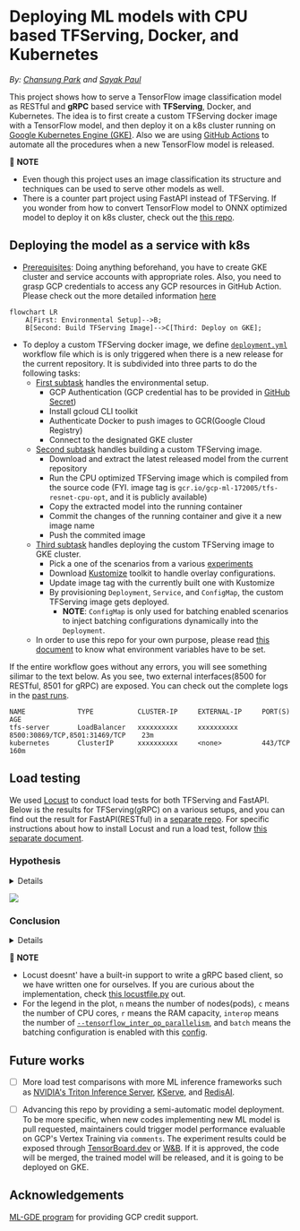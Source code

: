 # Deploying ML models with CPU based TFServing, Docker, and Kubernetes

*By: [Chansung Park](https://github.com/deep-diver) and [Sayak Paul](https://github.com/sayakpaul)*

This project shows how to serve a TensorFlow image classification model as RESTful and **gRPC** based service with **TFServing**, Docker, and Kubernetes. The idea is to first create a custom TFServing docker image with a TensorFlow model, and then deploy it on a k8s cluster running on [Google Kubernetes Engine (GKE)](https://cloud.google.com/kubernetes-engine). Also we are using [GitHub Actions](https://github.com/features/actions) to automate all the procedures when a new TensorFlow model is released. 

👋 **NOTE**
- Even though this project uses an image classification its structure and techniques can be used to serve other models as well.
- There is a counter part project using FastAPI instead of TFServing. If you wonder from how to convert TensorFlow model to ONNX optimized model to deploy it on k8s cluster, check out the [this repo](https://github.com/sayakpaul/ml-deployment-k8s-fastapi).

## Deploying the model as a service with k8s

- [Prerequisites](./prerequisites.md): Doing anything beforehand, you have to create GKE cluster and service accounts with appropriate roles. Also, you need to grasp GCP credentials to access any GCP resources in GitHub Action. Please check out the more detailed information [here](./prerequisites.md)

```mermaid
flowchart LR
    A[First: Environmental Setup]-->B;
    B[Second: Build TFServing Image]-->C[Third: Deploy on GKE];
```

- To deploy a custom TFServing docker image, we define [`deployment.yml`](https://github.com/deep-diver/ml-deployment-k8s-tfserving/blob/main/.github/workflows/deployment.yml) workflow file which is is only triggered when there is a new release for the current repository. It is subdivided into three parts to do the following tasks:
    - [First subtask](https://github.com/deep-diver/ml-deployment-k8s-tfserving/blob/main/.github/actions/setup/action.yml) handles the environmental setup.
        - GCP Authentication (GCP credential has to be provided in [GitHub Secret](https://docs.github.com/en/actions/security-guides/encrypted-secrets))
        - Install gcloud CLI toolkit
        - Authenticate Docker to push images to GCR(Google Cloud Registry)
        - Connect to the designated GKE cluster
    - [Second subtask](https://github.com/deep-diver/ml-deployment-k8s-tfserving/blob/main/.github/actions/build/action.yml) handles building a custom TFServing image.
        - Download and extract the latest released model from the current repository
        - Run the CPU optimized TFServing image which is compiled from the source code (FYI. image tag is `gcr.io/gcp-ml-172005/tfs-resnet-cpu-opt`, and it is publicly available)
        - Copy the extracted model into the running container
        - Commit the changes of the running container and give it a new image name
        - Push the commited image
    - [Third subtask](https://github.com/deep-diver/ml-deployment-k8s-tfserving/blob/main/.github/actions/provision/action.yml) handles deploying the custom TFServing image to GKE cluster.
        - Pick a one of the scenarios from a various [experiments](https://github.com/deep-diver/ml-deployment-k8s-tfserving/tree/main/.kube/experiments)
        - Download [Kustomize](https://kustomize.io) toolkit to handle overlay configurations.
        - Update image tag with the currently built one with Kustomize
        - By provisioning `Deployment`, `Service`, and `ConfigMap`, the custom TFServing image gets deployed.
            - **NOTE**: `ConfigMap` is only used for batching enabled scenarios to inject batching configurations dynamically into the `Deployment`.
    - In order to use this repo for your own purpose, please read [this document](https://github.com/deep-diver/ml-deployment-k8s-tfserving/blob/main/how_to_setup.md) to know what environment variables have to be set.

If the entire workflow goes without any errors, you will see something silimar to the text below. As you see, two external interfaces(8500 for RESTful, 8501 for gRPC) are exposed. You can check out the complete logs in the [past runs](https://github.com/deep-diver/ml-deployment-k8s-tfserving/runs/6473365174?check_suite_focus=true).
```shell
NAME             TYPE           CLUSTER-IP     EXTERNAL-IP     PORT(S)                          AGE
tfs-server       LoadBalancer   xxxxxxxxxx     xxxxxxxxxx      8500:30869/TCP,8501:31469/TCP    23m
kubernetes       ClusterIP      xxxxxxxxxx     <none>          443/TCP                         160m
```

## Load testing

We used [Locust](https://locust.io/) to conduct load tests for both TFServing and FastAPI. Below is the results for TFServing(gRPC) on a various setups, and you can find out the result for FastAPI(RESTful) in a [separate repo](https://github.com/sayakpaul/ml-deployment-k8s-fastapi). For specific instructions about how to install Locust and run a load test, follow [this separate document](./locust/README.md).

### Hypothesis

<details>

- This is a follow-up project after [ONNX optimized FastAPI deployment](https://github.com/sayakpaul/ml-deployment-k8s-fastapi), so we wanted to know how CPU optimized TensorFlow runtime could be compared to ONNX based one.
- TFServing's [objective](https://www.tensorflow.org/tfx/serving/performance) is to maximize throughput while keeping tail-latency below certain bounds. We wanted to see if this is true, how reliably it provides a good throughput performance and how much throughput is sacrified to keep the reliability. 
- According to the [TFServing's official document](https://www.tensorflow.org/tfx/serving/performance#3_the_server_hardware_binary), TFServing can achieve the best performance when it is deployed on fewer, larger(in terms of CPU, RAM) machines. We wanted to estimate how large of machine and how many nodes are enough. For this, we have prepared a set of different setups in combination of (# of nodes + # of CPU cores + RAM capacity).
- TFServing has a number of [configurable options](https://github.com/tensorflow/serving/blob/b5a11f1e5388c9985a6fc56a58c3421e5f78149f/tensorflow_serving/model_servers/main.cc) to tune the performance. Especially, we wanted to find out how different values of [`--tensorflow_inter_op_parallelism`](https://github.com/tensorflow/serving/blob/b5a11f1e5388c9985a6fc56a58c3421e5f78149f/tensorflow_serving/model_servers/main.cc#L147), [`--tensorflow_intra_op_parallelism`](https://github.com/tensorflow/serving/blob/b5a11f1e5388c9985a6fc56a58c3421e5f78149f/tensorflow_serving/model_servers/main.cc#L141), and [`--enable_batching`](https://github.com/tensorflow/serving/blob/b5a11f1e5388c9985a6fc56a58c3421e5f78149f/tensorflow_serving/model_servers/main.cc#L75) options gives different results. 

</details>    
    
![](https://i.ibb.co/SBpbGvB/tfserving-load-test.png)
    
### Conclusion

<details>

From the results above, 
- TFServing focuses more on **reliability** than performance(in terms of throughput). In any cases, no failures are observed, and the the response time is consistent. 
- Req/s is lower than ONNX optimized FastAPI deployment, so it sacrifies some performance to achieve reliability. However, you need to notice that TFServing comes with lots of built-in features which are required in most of ML serving scenarios such as multi model serving, dynamic batching, model versioning, and so on. Those features possibly make TFServing heavier than simple FastAPI server.
    - **NOTE**: We spawned requests every seconds to clearly see how TFServing behaves with the increasing number of clients. So you can assume that the Req/s doesn't reflect the real world situation where clients try to send requests in any time.
- 8vCPU + 16GB RAM seems like large enough machine. At least bigger size of RAM doesn't help much. We might achieve better performance if we increase the number of CPU core than 8, but beyond 8 cores is somewhat costly.
- In any cases, the optimal value of [`--tensorflow_inter_op_parallelism`](https://github.com/tensorflow/serving/blob/b5a11f1e5388c9985a6fc56a58c3421e5f78149f/tensorflow_serving/model_servers/main.cc#L147) seems like 4. The value of [`--tensorflow_intra_op_parallelism`](https://github.com/tensorflow/serving/blob/b5a11f1e5388c9985a6fc56a58c3421e5f78149f/tensorflow_serving/model_servers/main.cc#L141) is fixed to the number of CPU cores since it specifies the number of threads to use to parallelize the execution of an individual op.
- [`--enable_batching`](https://github.com/tensorflow/serving/blob/b5a11f1e5388c9985a6fc56a58c3421e5f78149f/tensorflow_serving/model_servers/main.cc#L75) could give you better performance. However, since TFServing doesn't immediately response to each requests, there is a trade-off.
- By considering cost trade-off, **our recommendation from the experiment is to choose `2n-8c-16r-interop4` configuration** unless you care about dynamic batching capabilities. Or you can write a similar setup by referencing `2n-8c-16r-interop2-batch` but for smaller machines as well. 

</details>    
    
👋 **NOTE**
- Locust doesnt' have a built-in support to write a gRPC based client, so we have written one for ourselves. If you are curious about the implementation, check [this locustfile.py](./locust/locustfile.py) out.
- For the legend in the plot, `n` means the number of nodes(pods), `c` means the number of CPU cores, `r` means the RAM capacity, `interop` means the number of [`--tensorflow_inter_op_parallelism`](https://github.com/tensorflow/serving/blob/b5a11f1e5388c9985a6fc56a58c3421e5f78149f/tensorflow_serving/model_servers/main.cc#L147), and `batch` means the batching configuration is enabled with this [config](https://github.com/deep-diver/ml-deployment-k8s-tfserving/blob/main/.kube/experiments/8vCPU%2B64GB%2Binter_op2_w_batch/tfs-config.yaml).

## Future works

- [ ] More load test comparisons with more ML inference frameworks such as [NVIDIA's Triton Inference Server](https://developer.nvidia.com/nvidia-triton-inference-server), [KServe](https://www.kubeflow.org/docs/external-add-ons/kserve/kserve/), and [RedisAI](https://oss.redis.com/redisai/).

- [ ] Advancing this repo by providing a semi-automatic model deployment. To be more specific, when new codes implementing new ML model is pull requested, maintainers could trigger model performance evaluable on GCP's Vertex Training via `comments`. The experiment results could be exposed through [TensorBoard.dev](https://tensorboard.dev/) or [W&B](https://wandb.ai/site). If it is approved, the code will be merged, the trained model will be released, and it is going to be deployed on GKE.

## Acknowledgements

[ML-GDE program](https://developers.google.com/programs/experts/) for providing GCP credit support.

